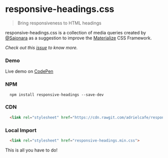 # responsive-headings.css
> Bring responsiveness to HTML headings

responsive-headings.css is a collection of media queries created by [@Sajonara](https://github.com/Sajonara) as a suggestion to improve the [Materialize](http://materializecss.com/) CSS Framework.

*Check out this [issue](https://github.com/Dogfalo/materialize/issues/2684) to know more.*

### Demo
Live demo on [CodePen](http://codepen.io/adrielcafe/full/GqJxdr/)

### NPM
```
  npm install responsive-headings --save-dev
```

### CDN
```html
  <link rel="stylesheet" href="https://cdn.rawgit.com/adrielcafe/responsive-headings.css/master/responsive-headings.min.css">
```

### Local Import
```html
  <link rel="stylesheet" href="responsive-headings.min.css">
```

This is all you have to do!

